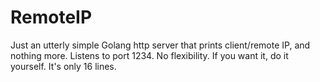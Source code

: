 # RemoteIP
Just an utterly simple Golang http server that prints client/remote IP, and nothing more.
Listens to port 1234. No flexibility. If you want it, do it yourself. It's only 16 lines.

